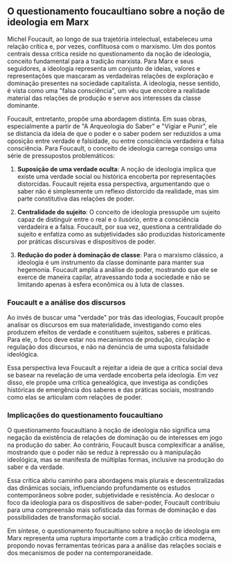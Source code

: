
## O questionamento foucaultiano sobre a noção de ideologia em Marx

Michel Foucault, ao longo de sua trajetória intelectual, estabeleceu uma relação crítica e, por vezes, conflituosa com o marxismo. Um dos pontos centrais dessa crítica reside no questionamento da noção de ideologia, conceito fundamental para a tradição marxista. Para Marx e seus seguidores, a ideologia representa um conjunto de ideias, valores e representações que mascaram as verdadeiras relações de exploração e dominação presentes na sociedade capitalista. A ideologia, nesse sentido, é vista como uma "falsa consciência", um véu que encobre a realidade material das relações de produção e serve aos interesses da classe dominante.

Foucault, entretanto, propõe uma abordagem distinta. Em suas obras, especialmente a partir de "A Arqueologia do Saber" e "Vigiar e Punir", ele se distancia da ideia de que o poder e o saber podem ser reduzidos a uma oposição entre verdade e falsidade, ou entre consciência verdadeira e falsa consciência. Para Foucault, o conceito de ideologia carrega consigo uma série de pressupostos problemáticos:

1. **Suposição de uma verdade oculta**: A noção de ideologia implica que existe uma verdade social ou histórica encoberta por representações distorcidas. Foucault rejeita essa perspectiva, argumentando que o saber não é simplesmente um reflexo distorcido da realidade, mas sim parte constitutiva das relações de poder.

2. **Centralidade do sujeito**: O conceito de ideologia pressupõe um sujeito capaz de distinguir entre o real e o ilusório, entre a consciência verdadeira e a falsa. Foucault, por sua vez, questiona a centralidade do sujeito e enfatiza como as subjetividades são produzidas historicamente por práticas discursivas e dispositivos de poder.

3. **Redução do poder à dominação de classe**: Para o marxismo clássico, a ideologia é um instrumento da classe dominante para manter sua hegemonia. Foucault amplia a análise do poder, mostrando que ele se exerce de maneira capilar, atravessando toda a sociedade e não se limitando apenas à esfera econômica ou à luta de classes.

### Foucault e a análise dos discursos

Ao invés de buscar uma "verdade" por trás das ideologias, Foucault propõe analisar os discursos em sua materialidade, investigando como eles produzem efeitos de verdade e constituem sujeitos, saberes e práticas. Para ele, o foco deve estar nos mecanismos de produção, circulação e regulação dos discursos, e não na denúncia de uma suposta falsidade ideológica.

Essa perspectiva leva Foucault a rejeitar a ideia de que a crítica social deva se basear na revelação de uma verdade encoberta pela ideologia. Em vez disso, ele propõe uma crítica genealógica, que investiga as condições históricas de emergência dos saberes e das práticas sociais, mostrando como elas se articulam com relações de poder.

### Implicações do questionamento foucaultiano

O questionamento foucaultiano à noção de ideologia não significa uma negação da existência de relações de dominação ou de interesses em jogo na produção do saber. Ao contrário, Foucault busca complexificar a análise, mostrando que o poder não se reduz à repressão ou à manipulação ideológica, mas se manifesta de múltiplas formas, inclusive na produção do saber e da verdade.

Essa crítica abriu caminho para abordagens mais plurais e descentralizadas das dinâmicas sociais, influenciando profundamente os estudos contemporâneos sobre poder, subjetividade e resistência. Ao deslocar o foco da ideologia para os dispositivos de saber-poder, Foucault contribuiu para uma compreensão mais sofisticada das formas de dominação e das possibilidades de transformação social.

Em síntese, o questionamento foucaultiano sobre a noção de ideologia em Marx representa uma ruptura importante com a tradição crítica moderna, propondo novas ferramentas teóricas para a análise das relações sociais e dos mecanismos de poder na contemporaneidade.
```

